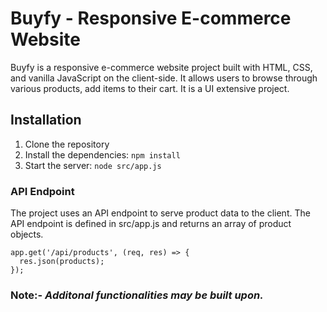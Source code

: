 # Buyfy - Responsive E-commerce Website

Buyfy is a responsive e-commerce website project built with HTML, CSS, and vanilla JavaScript on the client-side. It allows users to browse through various products, add items to their cart. It is a UI extensive project.

## Installation

1. Clone the repository
2. Install the dependencies: ```npm install```
3. Start the server: ```node src/app.js```

### API Endpoint
The project uses an API endpoint to serve product data to the client. The API endpoint is defined in src/app.js and returns an array of product objects.
```
app.get('/api/products', (req, res) => {
  res.json(products);
});
```

### Note:- _Additonal functionalities may be built upon._
